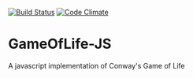 [![Build Status](https://secure.travis-ci.org/chiku/GameOfLife-JS.png?branch=master)](https://travis-ci.org/chiku/GameOfLife-JS)
[![Code Climate](https://codeclimate.com/github/chiku/GameOfLife-JS.png)](https://codeclimate.com/github/chiku/GameOfLife-JS)

GameOfLife-JS
=============

A javascript implementation of Conway's Game of Life

